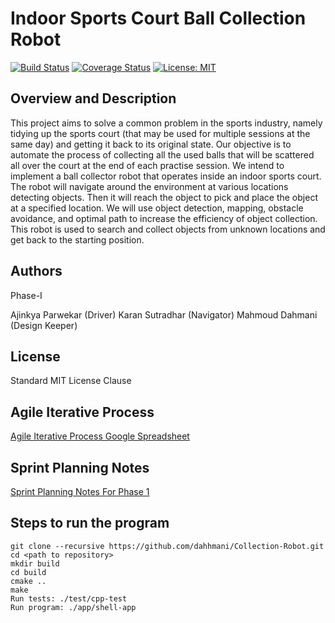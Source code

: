# Indoor Sports Court Ball Collection Robot
[![Build Status](https://travis-ci.org/dahhmani/Collection-Robot.svg?branch=master)](https://travis-ci.org/dahhmani/Collection-Robot)
[![Coverage Status](https://coveralls.io/repos/github/dahhmani/Collection-Robot/badge.svg?branch=master)](https://coveralls.io/github/dahhmani/Collection-Robot?branch=master)
[![License: MIT](https://img.shields.io/badge/License-MIT-blue.svg)](https://opensource.org/licenses/MIT)

## Overview and Description

This project aims to solve a common problem in the sports industry, namely tidying up the sports court (that may be used for multiple sessions at the same day) and getting it back to its original state. Our objective is to automate the process of collecting all the used balls that will be scattered all over the court at the end of each practise session. We intend to implement a ball collector robot that operates inside an indoor sports court. The robot will navigate around the environment at various locations detecting objects. Then it will reach the object to pick and place the object at a specified location. We will use object detection, mapping, obstacle avoidance, and optimal path to increase the efficiency of object collection. This robot is used to search and collect objects from unknown locations and get back to the starting position.

## Authors

Phase-I

Ajinkya Parwekar (Driver)
Karan Sutradhar (Navigator)
Mahmoud Dahmani (Design Keeper)

## License

Standard MIT License Clause

## Agile Iterative Process

[Agile Iterative Process Google Spreadsheet](https://docs.google.com/spreadsheets/d/1vfRqBHIk1xVdc3z9uviF9HBWrTOSSFLzZFpkkpyqecQ/edit?usp=sharing)

## Sprint Planning Notes
[Sprint Planning Notes For Phase 1](https://docs.google.com/document/d/1q7eatA6GpOcHOXkSIqnTkPcHaBq6XO4dyp4ps58LC04/edit?usp=sharing)

## Steps to run the program
```
git clone --recursive https://github.com/dahhmani/Collection-Robot.git
cd <path to repository>
mkdir build
cd build
cmake ..
make
Run tests: ./test/cpp-test
Run program: ./app/shell-app

```

